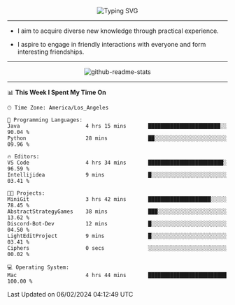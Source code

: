 <p align="center">
  <img src="https://readme-typing-svg.demolab.com?font=Fira+Code&weight=500&size=32&duration=2500&pause=1600&center=true&vCenter=true&random=false&width=1024&height=64&lines=Hi+there+%F0%9F%91%8B;I'm+delighted+you+could+make+it+here+%F0%9F%8E%89;I'm+Harry%2C+a+college+student+still+finding+my+way" alt="Typing SVG" />
</p>


---


- I aim to acquire diverse new knowledge through practical experience.

- I aspire to engage in friendly interactions with everyone and form interesting friendships.


---


<p align="center">
  <img src="https://github-readme-stats.vercel.app/api?username=Harry-Jing&show_icons=true" alt="github-readme-stats"/>
</p>


---

<!--START_SECTION:waka-->
📊 **This Week I Spent My Time On** 

```text
🕑︎ Time Zone: America/Los_Angeles

💬 Programming Languages: 
Java                     4 hrs 15 mins       ███████████████████████░░   90.04 % 
Python                   28 mins             ██░░░░░░░░░░░░░░░░░░░░░░░   09.96 % 

🔥 Editors: 
VS Code                  4 hrs 34 mins       ████████████████████████░   96.59 % 
Intellijidea             9 mins              █░░░░░░░░░░░░░░░░░░░░░░░░   03.41 % 

🐱‍💻 Projects: 
MiniGit                  3 hrs 42 mins       ████████████████████░░░░░   78.45 % 
AbstractStrategyGames    38 mins             ███░░░░░░░░░░░░░░░░░░░░░░   13.62 % 
Discord-Bot-Dev          12 mins             █░░░░░░░░░░░░░░░░░░░░░░░░   04.50 % 
LightEditProject         9 mins              █░░░░░░░░░░░░░░░░░░░░░░░░   03.41 % 
Ciphers                  0 secs              ░░░░░░░░░░░░░░░░░░░░░░░░░   00.02 % 

💻 Operating System: 
Mac                      4 hrs 44 mins       █████████████████████████   100.00 % 
```


 Last Updated on 06/02/2024 04:12:49 UTC
<!--END_SECTION:waka-->
